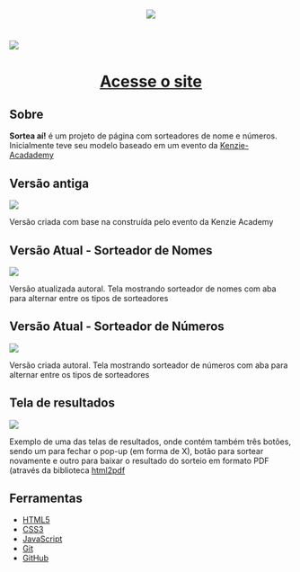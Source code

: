 <h1 align="center">
    <img src="https://ik.imagekit.io/geovani/sorteador/sorteai-logo-blue.png?updatedAt=1688667860956">
</h1>

<h1>
    <img src="https://ik.imagekit.io/geovani/sorteador/Captura_de_tela_de_2023-07-06_15-13-13.png?updatedAt=1688667559205">
</h1>

<h1 align="center"><a href="https://geovani-nascto.github.io/ldr-enterprises/">Acesse o site</a></h1>

## Sobre

**Sortea aí!** é um projeto de página com sorteadores de nome e números. Inicialmente teve seu modelo baseado em um evento da [Kenzie-Acadademy](https://kenzie.com.br/)

## Versão antiga
<img src="https://ik.imagekit.io/geovani/sorteador/Captura_de_tela_de_2023-07-05_14-28-04.png?updatedAt=1688578136050">
<p> Versão criada com base na construída pelo evento da Kenzie Academy</p>

## Versão Atual - Sorteador de Nomes
<img src="https://ik.imagekit.io/geovani/sorteador/Captura_de_tela_de_2023-07-05_14-28-04.png?updatedAt=1688578136050">
<p> Versão atualizada autoral. Tela mostrando sorteador de nomes com aba para alternar entre os tipos de sorteadores</p>

## Versão Atual - Sorteador de Números
<img src="https://ik.imagekit.io/geovani/sorteador/Captura_de_tela_de_2023-07-06_15-13-13.png?updatedAt=1688667559205">
<p> Versão criada autoral. Tela mostrando sorteador de números com aba para alternar entre os tipos de sorteadores</p>

## Tela de resultados
<img src="https://ik.imagekit.io/geovani/sorteador/Captura_de_tela_de_2023-07-06_15-13-13.png?updatedAt=1688667559205">
<p> Exemplo de uma das telas de resultados, onde contém também três botões, sendo um para fechar o pop-up (em forma de X), botão para sortear novamente e outro para baixar o resultado do sorteio em formato PDF (através da biblioteca <a href='https://ekoopmans.github.io/html2pdf.js/'>html2pdf</a></p>

## Ferramentas

 - [HTML5](https://dev.w3.org/html5/spec-LC/)
 - [CSS3](https://www.w3.org/Style/CSS/specs.en.html)
 - [JavaScript](https://developer.mozilla.org/en-US/docs/Web/JavaScript)
 - [Git](https://git-scm.com/doc)
 - [GitHub](https://docs.github.com/)


